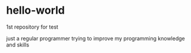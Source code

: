 # hello-world
1st repository for test

just a regular programmer trying to improve my programming knowledge and skills
